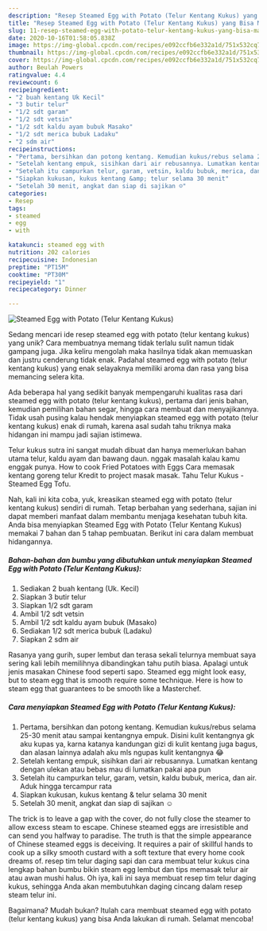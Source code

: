 ```yaml
---
description: "Resep Steamed Egg with Potato (Telur Kentang Kukus) yang Bisa Manjain Lidah"
title: "Resep Steamed Egg with Potato (Telur Kentang Kukus) yang Bisa Manjain Lidah"
slug: 11-resep-steamed-egg-with-potato-telur-kentang-kukus-yang-bisa-manjain-lidah
date: 2020-10-16T01:58:05.838Z
image: https://img-global.cpcdn.com/recipes/e092ccfb6e332a1d/751x532cq70/steamed-egg-with-potato-telur-kentang-kukus-foto-resep-utama.jpg
thumbnail: https://img-global.cpcdn.com/recipes/e092ccfb6e332a1d/751x532cq70/steamed-egg-with-potato-telur-kentang-kukus-foto-resep-utama.jpg
cover: https://img-global.cpcdn.com/recipes/e092ccfb6e332a1d/751x532cq70/steamed-egg-with-potato-telur-kentang-kukus-foto-resep-utama.jpg
author: Beulah Powers
ratingvalue: 4.4
reviewcount: 6
recipeingredient:
- "2 buah kentang Uk Kecil"
- "3 butir telur"
- "1/2 sdt garam"
- "1/2 sdt vetsin"
- "1/2 sdt kaldu ayam bubuk Masako"
- "1/2 sdt merica bubuk Ladaku"
- "2 sdm air"
recipeinstructions:
- "Pertama, bersihkan dan potong kentang. Kemudian kukus/rebus selama 25-30 menit atau sampai kentangnya empuk. Disini kulit kentangnya gk aku kupas ya, karna katanya kandungan gizi di kulit kentang juga bagus, dan alasan lainnya adalah aku mls ngupas kulit kentangnya 😂"
- "Setelah kentang empuk, sisihkan dari air rebusannya. Lumatkan kentang dengan ulekan atau bebas mau di lumatkan pakai apa pun"
- "Setelah itu campurkan telur, garam, vetsin, kaldu bubuk, merica, dan air. Aduk hingga tercampur rata"
- "Siapkan kukusan, kukus kentang &amp; telur selama 30 menit"
- "Setelah 30 menit, angkat dan siap di sajikan ☺"
categories:
- Resep
tags:
- steamed
- egg
- with

katakunci: steamed egg with 
nutrition: 202 calories
recipecuisine: Indonesian
preptime: "PT15M"
cooktime: "PT30M"
recipeyield: "1"
recipecategory: Dinner

---
```



![Steamed Egg with Potato (Telur Kentang Kukus)](https://img-global.cpcdn.com/recipes/e092ccfb6e332a1d/751x532cq70/steamed-egg-with-potato-telur-kentang-kukus-foto-resep-utama.jpg)

Sedang mencari ide resep steamed egg with potato (telur kentang kukus) yang unik? Cara membuatnya memang tidak terlalu sulit namun tidak gampang juga. Jika keliru mengolah maka hasilnya tidak akan memuaskan dan justru cenderung tidak enak. Padahal steamed egg with potato (telur kentang kukus) yang enak selayaknya memiliki aroma dan rasa yang bisa memancing selera kita.

Ada beberapa hal yang sedikit banyak mempengaruhi kualitas rasa dari steamed egg with potato (telur kentang kukus), pertama dari jenis bahan, kemudian pemilihan bahan segar, hingga cara membuat dan menyajikannya. Tidak usah pusing kalau hendak menyiapkan steamed egg with potato (telur kentang kukus) enak di rumah, karena asal sudah tahu triknya maka hidangan ini mampu jadi sajian istimewa.

Telur kukus sutra ini sangat mudah dibuat dan hanya memerlukan bahan utama telur, kaldu ayam dan bawang daun. nggak masalah kalau kamu enggak punya. How to cook Fried Potatoes with Eggs Cara memasak kentang goreng telur Kredit to project masak masak. Tahu Telur Kukus - Steamed Egg Tofu.


Nah, kali ini kita coba, yuk, kreasikan steamed egg with potato (telur kentang kukus) sendiri di rumah. Tetap berbahan yang sederhana, sajian ini dapat memberi manfaat dalam membantu menjaga kesehatan tubuh kita. Anda bisa menyiapkan Steamed Egg with Potato (Telur Kentang Kukus) memakai 7 bahan dan 5 tahap pembuatan. Berikut ini cara dalam membuat hidangannya.

<!--inarticleads1-->

##### Bahan-bahan dan bumbu yang dibutuhkan untuk menyiapkan Steamed Egg with Potato (Telur Kentang Kukus):

1. Sediakan 2 buah kentang (Uk. Kecil)
1. Siapkan 3 butir telur
1. Siapkan 1/2 sdt garam
1. Ambil 1/2 sdt vetsin
1. Ambil 1/2 sdt kaldu ayam bubuk (Masako)
1. Sediakan 1/2 sdt merica bubuk (Ladaku)
1. Siapkan 2 sdm air


Rasanya yang gurih, super lembut dan terasa sekali telurnya membuat saya sering kali lebih memilihnya dibandingkan tahu putih biasa. Apalagi untuk jenis masakan Chinese food seperti sapo. Steamed egg might look easy, but to steam egg that is smooth require some technique. Here is how to steam egg that guarantees to be smooth like a Masterchef. 

<!--inarticleads2-->

##### Cara menyiapkan Steamed Egg with Potato (Telur Kentang Kukus):

1. Pertama, bersihkan dan potong kentang. Kemudian kukus/rebus selama 25-30 menit atau sampai kentangnya empuk. Disini kulit kentangnya gk aku kupas ya, karna katanya kandungan gizi di kulit kentang juga bagus, dan alasan lainnya adalah aku mls ngupas kulit kentangnya 😂
1. Setelah kentang empuk, sisihkan dari air rebusannya. Lumatkan kentang dengan ulekan atau bebas mau di lumatkan pakai apa pun
1. Setelah itu campurkan telur, garam, vetsin, kaldu bubuk, merica, dan air. Aduk hingga tercampur rata
1. Siapkan kukusan, kukus kentang &amp; telur selama 30 menit
1. Setelah 30 menit, angkat dan siap di sajikan ☺


The trick is to leave a gap with the cover, do not fully close the steamer to allow excess steam to escape. Chinese steamed eggs are irresistible and can send you halfway to paradise. The truth is that the simple appearance of Chinese steamed eggs is deceiving. It requires a pair of skillful hands to cook up a silky smooth custard with a soft texture that every home cook dreams of. resep tim telur daging sapi dan cara membuat telur kukus cina lengkap bahan bumbu bikin steam egg lembut dan tips memasak telur air atau awan mushi halus. Oh iya, kali ini saya membuat resep tim telur daging kukus, sehingga Anda akan membutuhkan daging cincang dalam resep steam telur ini. 

Bagaimana? Mudah bukan? Itulah cara membuat steamed egg with potato (telur kentang kukus) yang bisa Anda lakukan di rumah. Selamat mencoba!
